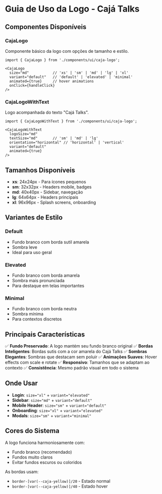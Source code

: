 # Guia de Uso da Logo - Cajá Talks

## Componentes Disponíveis

### CajaLogo
Componente básico da logo com opções de tamanho e estilo.

```tsx
import { CajaLogo } from './components/ui/caja-logo';

<CajaLogo 
  size="md"           // 'xs' | 'sm' | 'md' | 'lg' | 'xl'
  variant="default"   // 'default' | 'elevated' | 'minimal'
  animated={true}     // hover animations
  onClick={handleClick}
/>
```

### CajaLogoWithText
Logo acompanhada do texto "Cajá Talks".

```tsx
import { CajaLogoWithText } from './components/ui/caja-logo';

<CajaLogoWithText 
  logoSize="md"
  textSize="md"       // 'sm' | 'md' | 'lg'
  orientation="horizontal" // 'horizontal' | 'vertical'
  variant="default"
  animated={true}
/>
```

## Tamanhos Disponíveis

- **xs**: 24x24px - Para ícones pequenos
- **sm**: 32x32px - Headers mobile, badges
- **md**: 40x40px - Sidebar, navegação
- **lg**: 64x64px - Headers principais
- **xl**: 96x96px - Splash screens, onboarding

## Variantes de Estilo

### Default
- Fundo branco com borda sutil amarela
- Sombra leve
- Ideal para uso geral

### Elevated
- Fundo branco com borda amarela
- Sombra mais pronunciada
- Para destaque em telas importantes

### Minimal
- Fundo branco com borda neutra
- Sombra mínima
- Para contextos discretos

## Principais Características

✅ **Fundo Preservado**: A logo mantém seu fundo branco original
✅ **Bordas Inteligentes**: Bordas sutis com a cor amarela do Cajá Talks
✅ **Sombras Elegantes**: Sombras que destacam sem poluir
✅ **Animações Suaves**: Hover effects com scale e rotate
✅ **Responsivo**: Tamanhos que se adaptam ao contexto
✅ **Consistência**: Mesmo padrão visual em todo o sistema

## Onde Usar

- **Login**: `size="xl"` + `variant="elevated"`
- **Sidebar**: `size="md"` + `variant="default"`
- **Mobile Header**: `size="sm"` + `variant="default"`
- **Onboarding**: `size="xl"` + `variant="elevated"`
- **Modals**: `size="sm"` + `variant="minimal"`

## Cores do Sistema

A logo funciona harmoniosamente com:
- Fundo branco (recomendado)
- Fundos muito claros
- Evitar fundos escuros ou coloridos

As bordas usam:
- `border-[var(--caja-yellow)]/20` - Estado normal
- `border-[var(--caja-yellow)]/40` - Estado hover